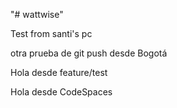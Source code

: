 "# wattwise" 

Test from santi's pc

otra prueba de git push desde Bogotá

Hola desde feature/test

Hola desde CodeSpaces